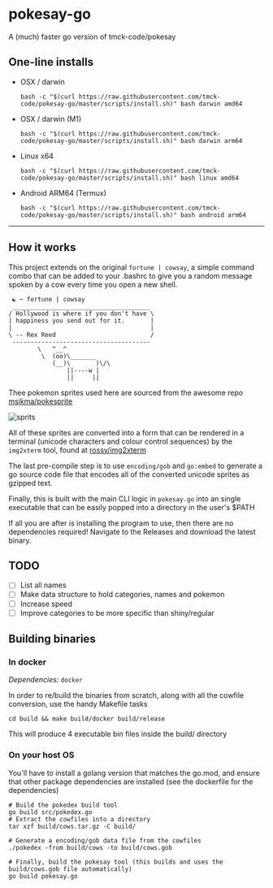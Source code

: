 # pokesay-go
A (much) faster go version of tmck-code/pokesay

## One-line installs

- OSX / darwin
    ```shell
    bash -c "$(curl https://raw.githubusercontent.com/tmck-code/pokesay-go/master/scripts/install.sh)" bash darwin amd64
    ```
- OSX / darwin (M1)
    ```shell
    bash -c "$(curl https://raw.githubusercontent.com/tmck-code/pokesay-go/master/scripts/install.sh)" bash darwin arm64
    ```
- Linux x64
    ```shell
    bash -c "$(curl https://raw.githubusercontent.com/tmck-code/pokesay-go/master/scripts/install.sh)" bash linux amd64
    ```
- Android ARM64 (Termux)
    ```shell
    bash -c "$(curl https://raw.githubusercontent.com/tmck-code/pokesay-go/master/scripts/install.sh)" bash android arm64
    ```

---

## How it works

This project extends on the original `fortune | cowsay`, a simple command combo that can be added to your .bashrc to give you a random message spoken by a cow every time you open a new shell.

```
 ☯ ~ fortune | cowsay
 ______________________________________
/ Hollywood is where if you don't have \
| happiness you send out for it.       |
|                                      |
\ -- Rex Reed                          /
 --------------------------------------
        \   ^__^
         \  (oo)\_______
            (__)\       )\/\
                ||----w |
                ||     ||
```

Thee pokemon sprites used here are sourced from the awesome repo [msikma/pokesprite](https://github.com/msikma/pokesprite)

![sprits](https://github.com/msikma/pokesprite/raw/master/resources/images/banner_gen8_2x.png)

All of these sprites are converted into a form that can be rendered in a terminal (unicode characters and colour control sequences) by the `img2xterm` tool, found at [rossy/img2xterm](https://github.com/rossy/img2xterm)

The last pre-compile step is to use `encoding/gob` and `go:embed` to generate a go source code file that encodes all of the converted unicode sprites as gzipped text.

Finally, this is built with the main CLI logic in `pokesay.go` into an single executable that can be easily popped into a directory in the user's $PATH

If all you are after is installing the program to use, then there are no dependencies required! Navigate to the Releases and download the latest binary.

## TODO

- [ ] List all names
- [ ] Make data structure to hold categories, names and pokemon
- [ ] Increase speed
- [ ] Improve categories to be more specific than shiny/regular

## Building binaries

### In docker

_Dependencies:_ `docker`

In order to re/build the binaries from scratch, along with all the cowfile conversion, use the handy Makefile tasks

```shell
cd build && make build/docker build/release
```

This will produce 4 executable bin files inside the build/ directory

### On your host OS

You'll have to install a golang version that matches the go.mod, and ensure that other package dependencies are installed (see the dockerfile for the dependencies)

```
# Build the pokedex build tool
go build src/pokedex.go
# Extract the cowfiles into a directory
tar xzf build/cows.tar.gz -C build/

# Generate a encoding/gob data file from the cowfiles
./pokedex -from build/cows -to build/cows.gob

# Finally, build the pokesay tool (this builds and uses the build/cows.gob file automatically)
go build pokesay.go
```
